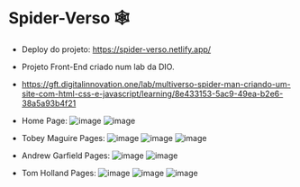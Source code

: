 # Spider-Verso 🕸️

- Deploy do projeto: https://spider-verso.netlify.app/
  
- Projeto Front-End criado num lab da DIO. 
- https://gft.digitalinnovation.one/lab/multiverso-spider-man-criando-um-site-com-html-css-e-javascript/learning/8e433153-5ac9-49ea-b2e6-38a5a93b4f21

- Home Page:
![image](https://user-images.githubusercontent.com/98984386/217342099-c77bb919-6d91-4ae5-975e-60f955213b7a.png)
![image](https://user-images.githubusercontent.com/98984386/217342143-69d23d43-c022-4f3a-9f46-646f4e49719c.png)

- Tobey Maguire Pages:
![image](https://user-images.githubusercontent.com/98984386/217620465-720a7bea-d326-4aae-b21a-3eb0d0cad104.png)
![image](https://user-images.githubusercontent.com/98984386/217620535-b94ba8bf-a4cb-41ff-94b9-9f1fa8b549cb.png)
![image](https://user-images.githubusercontent.com/98984386/217620589-4304fe8c-539b-431e-a27e-1ff3b7a62e2b.png)

- Andrew Garfield Pages:
![image](https://user-images.githubusercontent.com/98984386/217621062-ce9405cc-4084-41a3-a2c2-8828d6cc8485.png)
![image](https://user-images.githubusercontent.com/98984386/217621107-11adc98f-00f0-4461-9fe8-36e9e041d028.png)

- Tom Holland Pages:
![image](https://user-images.githubusercontent.com/98984386/217620168-386d3c4b-6d86-454d-93b4-8b5d05568877.png)
![image](https://user-images.githubusercontent.com/98984386/217620875-c3563dcc-e030-4680-af32-6f2e4930f3b8.png)
![image](https://user-images.githubusercontent.com/98984386/217622365-5d1c0fc0-e5db-4f45-8be8-fe583d1d08b4.png)
